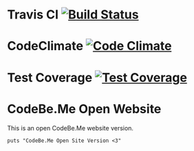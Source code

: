 # Travis CI [![Build Status](https://travis-ci.org/juuh42dias/codebeme.svg?branch=master)](https://travis-ci.org/juuh42dias/codebeme)

# CodeClimate [![Code Climate](https://codeclimate.com/github/codeclimate/codeclimate/badges/gpa.svg)](https://codeclimate.com/github/codeclimate/codeclimate)

# Test Coverage [![Test Coverage](https://codeclimate.com/github/codeclimate/codeclimate/badges/coverage.svg)](https://codeclimate.com/github/codeclimate/codeclimate/coverage)

# CodeBe.Me Open Website

This is an open CodeBe.Me website version.

```
puts "CodeBe.Me Open Site Version <3"
```
